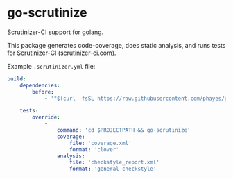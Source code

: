 # go-scrutinize

Scrutinizer-CI support for golang.

This package generates code-coverage, does static analysis, and runs tests for Scrutinizer-CI (scrutinizer-ci.com).  

Example `.scrutinizer.yml` file:

```yml
build:
    dependencies:
        before:
            - '"$(curl -fsSL https://raw.githubusercontent.com/phayes/go-scrutinize/master/install-golang)" | source /dev/stdin'

    tests:
        override:
            -
                command: 'cd $PROJECTPATH && go-scrutinize'
                coverage:
                    file: 'coverage.xml'
                    format: 'clover'
                analysis:
                    file: 'checkstyle_report.xml'
                    format: 'general-checkstyle'
```
